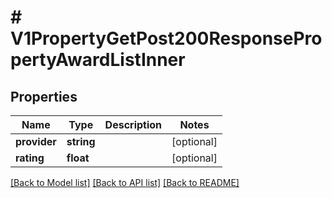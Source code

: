 # # V1PropertyGetPost200ResponsePropertyAwardListInner

## Properties

Name | Type | Description | Notes
------------ | ------------- | ------------- | -------------
**provider** | **string** |  | [optional]
**rating** | **float** |  | [optional]

[[Back to Model list]](../../README.md#models) [[Back to API list]](../../README.md#endpoints) [[Back to README]](../../README.md)
